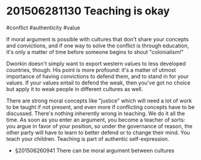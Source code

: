 # 201506281130 Teaching is okay
#conflict #authenticity #value

If moral argument is possible with cultures that don't share your concepts and convictions, and if one way to solve the conflict is through education, it's only a matter of time before someone begins to shout "colonialism!"

Dworkin doesn't simply want to export western values to less developed countries, though. His point is more profound: it's a matter of utmost importance of having convictions to defend them, and to stand in for your values. If your values entail to defend the weak, then you've got no choice but apply it to weak people in different cultures as well.

There are strong moral concepts like "justice" which will need a lot of work to be taught if not present, and even more if conflicting concepts have to be discussed. There's nothing inherently wrong in teaching. We do it all the time. As soon as you enter an argument, you become a teacher of sorts: you argue in favor of your position, so under the governance of reason, the other party will have to learn to better defend or to change their mind. You teach your children. Teaching is part of authentic self-expression.

- §201506260941 There can be moral argument between cultures
